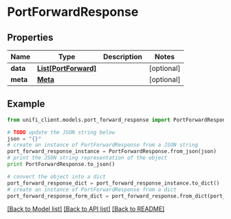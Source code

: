 # PortForwardResponse


## Properties

Name | Type | Description | Notes
------------ | ------------- | ------------- | -------------
**data** | [**List[PortForward]**](PortForward.md) |  | [optional] 
**meta** | [**Meta**](Meta.md) |  | [optional] 

## Example

```python
from unifi_client.models.port_forward_response import PortForwardResponse

# TODO update the JSON string below
json = "{}"
# create an instance of PortForwardResponse from a JSON string
port_forward_response_instance = PortForwardResponse.from_json(json)
# print the JSON string representation of the object
print PortForwardResponse.to_json()

# convert the object into a dict
port_forward_response_dict = port_forward_response_instance.to_dict()
# create an instance of PortForwardResponse from a dict
port_forward_response_form_dict = port_forward_response.from_dict(port_forward_response_dict)
```
[[Back to Model list]](../README.md#documentation-for-models) [[Back to API list]](../README.md#documentation-for-api-endpoints) [[Back to README]](../README.md)


